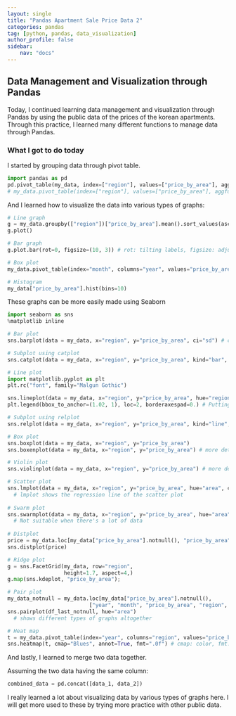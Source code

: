 ```yaml
---
layout: single
title: "Pandas Apartment Sale Price Data 2"
categories: pandas
tag: [python, pandas, data_visualization]
author_profile: false
sidebar:
    nav: "docs"
---
```


## Data Management and Visualization through Pandas

Today, I continued learning data management and visualization through Pandas by using the public data of the prices of the korean apartments.
Through this practice, I learned many different functions to manage data through Pandas.

### What I got to do today

I started by grouping data through pivot table.
```python
import pandas as pd
pd.pivot_table(my_data, index=["region"], values=["price_by_area"], aggfunc="mean")
# my_data.pivot_table(index=["region"], values=["price_by_area"], aggfunc="mean") works as well
```
And I learned how to visualize the data into various types of graphs:
```python
# Line graph
g = my_data.groupby(["region"])["price_by_area"].mean().sort_values(ascending=False) # descending order
g.plot()

# Bar graph
g.plot.bar(rot=0, figsize=(10, 3)) # rot: tilting labels, figsize: adjust width and height of graph

# Box plot
my_data.pivot_table(index="month", columns="year", values="price_by_area").plot.box()

# Histogram
my_data["price_by_area"].hist(bins=10)
```
These graphs can be more easily made using Seaborn
```python
import seaborn as sns
%matplotlib inline

# Bar plot
sns.barplot(data = my_data, x="region", y="price_by_area", ci="sd") # ci: confidence interval

# Subplot using catplot
sns.catplot(data = my_data, x="region", y="price_by_area", kind="bar", col="region", col_wrap=4)

# Line plot
import matplotlib.pyplot as plt
plt.rc("font", family="Malgun Gothic")

sns.lineplot(data = my_data, x="region", y="price_by_area", hue="region") # hue: gives different color based on the category
plt.legend(bbox_to_anchor=(1.02, 1), loc=2, borderaxespad=0.) # Putting legend outside the graph

# Subplot using relplot
sns.relplot(data = my_data, x="region", y="price_by_area", kind="line", col="region", col_wrap=4)

# Box plot
sns.boxplot(data = my_data, x="region", y="price_by_area")
sns.boxenplot(data = my_data, x="region", y="price_by_area") # more detail version of box plot

# Violin plot
sns.violinplot(data = my_data, x="region", y="price_by_area") # more detail version of boxenplot

# Scatter plot
sns.lmplot(data = my_data, x="region", y="price_by_area", hue="area", col="area", col_wrap=3)
  # lmplot shows the regression line of the scatter plot
  
# Swarm plot
sns.swarmplot(data = my_data, x="region", y="price_by_area", hue="area")
  # Not suitable when there's a lot of data
  
# Distplot
price = my_data.loc[my_data["price_by_area"].notnull(), "price_by_area"]   # Only collect non-null data for distplot
sns.distplot(price)

# Ridge plot
g = sns.FacetGrid(my_data, row="region",
                  height=1.7, aspect=4,)
g.map(sns.kdeplot, "price_by_area");

# Pair plot
my_data_notnull = my_data.loc[my_data["price_by_area"].notnull(), 
                          ["year", "month", "price_by_area", "region", "area"]]
sns.pairplot(df_last_notnull, hue="area")
  # shows different types of graphs altogether

# Heat map
t = my_data.pivot_table(index="year", columns="region", values="price_by_area").round()
sns.heatmap(t, cmap="Blues", annot=True, fmt=".0f") # cmap: color, fmt: format of label
```
And lastly, I learned to merge two data together.

Assuming the two data having the same column:
```python
combined_data = pd.concat([data_1, data_2])
```

I really learned a lot about visualizing data by various types of graphs here. I will get more used to these by trying more practice with other public data.